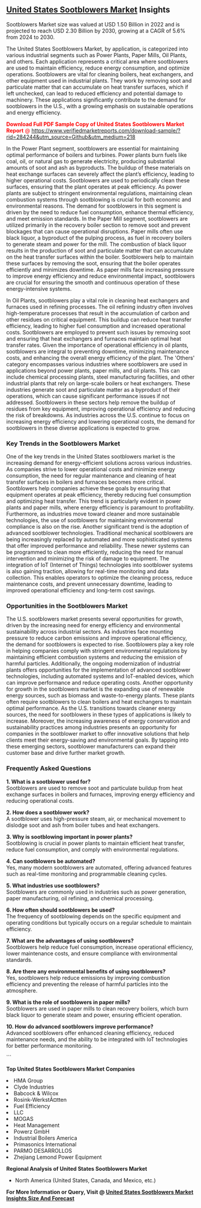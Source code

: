 <h2><a href="https://www.verifiedmarketreports.com/download-sample/?rid=284244&amp;utm_source=Github&amp;utm_medium=218" target="_blank">United States Sootblowers Market</a> Insights</h2><p>Sootblowers Market size was valued at USD 1.50 Billion in 2022 and is projected to reach USD 2.30 Billion by 2030, growing at a CAGR of 5.6% from 2024 to 2030.</p><p> <p>The United States Sootblowers Market, by application, is categorized into various industrial segments such as Power Plants, Paper Mills, Oil Plants, and others. Each application represents a critical area where sootblowers are used to maintain efficiency, reduce energy consumption, and optimize operations. Sootblowers are vital for cleaning boilers, heat exchangers, and other equipment used in industrial plants. They work by removing soot and particulate matter that can accumulate on heat transfer surfaces, which if left unchecked, can lead to reduced efficiency and potential damage to machinery. These applications significantly contribute to the demand for sootblowers in the U.S., with a growing emphasis on sustainable operations and energy efficiency. <p><span class=""><span style="color: #ff0000;"><strong>Download Full PDF Sample Copy of United States Sootblowers Market Report</strong> @ </span><a href="https://www.verifiedmarketreports.com/download-sample/?rid=284244&amp;utm_source=Github&amp;utm_medium=218" target="_blank">https://www.verifiedmarketreports.com/download-sample/?rid=284244&amp;utm_source=Github&amp;utm_medium=218</a></span></p></p> <p>In the Power Plant segment, sootblowers are essential for maintaining optimal performance of boilers and turbines. Power plants burn fuels like coal, oil, or natural gas to generate electricity, producing substantial amounts of soot and ash as byproducts. The buildup of these materials on heat exchange surfaces can severely affect the plant’s efficiency, leading to higher operational costs. Sootblowers are used to periodically clean these surfaces, ensuring that the plant operates at peak efficiency. As power plants are subject to stringent environmental regulations, maintaining clean combustion systems through sootblowing is crucial for both economic and environmental reasons. The demand for sootblowers in this segment is driven by the need to reduce fuel consumption, enhance thermal efficiency, and meet emission standards. In the Paper Mill segment, sootblowers are utilized primarily in the recovery boiler section to remove soot and prevent blockages that can cause operational disruptions. Paper mills often use black liquor, a byproduct of the pulping process, as fuel in recovery boilers to generate steam and power for the mill. The combustion of black liquor results in the production of soot and particulate matter that can accumulate on the heat transfer surfaces within the boiler. Sootblowers help to maintain these surfaces by removing the soot, ensuring that the boiler operates efficiently and minimizes downtime. As paper mills face increasing pressure to improve energy efficiency and reduce environmental impact, sootblowers are crucial for ensuring the smooth and continuous operation of these energy-intensive systems. <p>In Oil Plants, sootblowers play a vital role in cleaning heat exchangers and furnaces used in refining processes. The oil refining industry often involves high-temperature processes that result in the accumulation of carbon and other residues on critical equipment. This buildup can reduce heat transfer efficiency, leading to higher fuel consumption and increased operational costs. Sootblowers are employed to prevent such issues by removing soot and ensuring that heat exchangers and furnaces maintain optimal heat transfer rates. Given the importance of operational efficiency in oil plants, sootblowers are integral to preventing downtime, minimizing maintenance costs, and enhancing the overall energy efficiency of the plant. The 'Others' category encompasses various industries where sootblowers are used in applications beyond power plants, paper mills, and oil plants. This can include chemical processing plants, steel manufacturing facilities, and other industrial plants that rely on large-scale boilers or heat exchangers. These industries generate soot and particulate matter as a byproduct of their operations, which can cause significant performance issues if not addressed. Sootblowers in these sectors help remove the buildup of residues from key equipment, improving operational efficiency and reducing the risk of breakdowns. As industries across the U.S. continue to focus on increasing energy efficiency and lowering operational costs, the demand for sootblowers in these diverse applications is expected to grow. <h3>Key Trends in the Sootblowers Market</h3> <p>One of the key trends in the United States sootblowers market is the increasing demand for energy-efficient solutions across various industries. As companies strive to lower operational costs and minimize energy consumption, the need for regular maintenance and cleaning of heat transfer surfaces in boilers and furnaces becomes more critical. Sootblowers help companies achieve these goals by ensuring that equipment operates at peak efficiency, thereby reducing fuel consumption and optimizing heat transfer. This trend is particularly evident in power plants and paper mills, where energy efficiency is paramount to profitability. Furthermore, as industries move toward cleaner and more sustainable technologies, the use of sootblowers for maintaining environmental compliance is also on the rise. Another significant trend is the adoption of advanced sootblower technologies. Traditional mechanical sootblowers are being increasingly replaced by automated and more sophisticated systems that offer improved performance and reliability. These newer systems can be programmed to clean more efficiently, reducing the need for manual intervention and minimizing the risk of damage to equipment. The integration of IoT (Internet of Things) technologies into sootblower systems is also gaining traction, allowing for real-time monitoring and data collection. This enables operators to optimize the cleaning process, reduce maintenance costs, and prevent unnecessary downtime, leading to improved operational efficiency and long-term cost savings. <h3>Opportunities in the Sootblowers Market</h3> <p>The U.S. sootblowers market presents several opportunities for growth, driven by the increasing need for energy efficiency and environmental sustainability across industrial sectors. As industries face mounting pressure to reduce carbon emissions and improve operational efficiency, the demand for sootblowers is expected to rise. Sootblowers play a key role in helping companies comply with stringent environmental regulations by maintaining efficient combustion systems and reducing the emission of harmful particles. Additionally, the ongoing modernization of industrial plants offers opportunities for the implementation of advanced sootblower technologies, including automated systems and IoT-enabled devices, which can improve performance and reduce operating costs. Another opportunity for growth in the sootblowers market is the expanding use of renewable energy sources, such as biomass and waste-to-energy plants. These plants often require sootblowers to clean boilers and heat exchangers to maintain optimal performance. As the U.S. transitions towards cleaner energy sources, the need for sootblowers in these types of applications is likely to increase. Moreover, the increasing awareness of energy conservation and sustainability practices among industries presents an opportunity for companies in the sootblower market to offer innovative solutions that help clients meet their energy-saving and environmental goals. By tapping into these emerging sectors, sootblower manufacturers can expand their customer base and drive further market growth. <h3>Frequently Asked Questions</h3> <p><strong>1. What is a sootblower used for?</strong><br>Sootblowers are used to remove soot and particulate buildup from heat exchange surfaces in boilers and furnaces, improving energy efficiency and reducing operational costs.</p> <p><strong>2. How does a sootblower work?</strong><br>A sootblower uses high-pressure steam, air, or mechanical movement to dislodge soot and ash from boiler tubes and heat exchangers.</p> <p><strong>3. Why is sootblowing important in power plants?</strong><br>Sootblowing is crucial in power plants to maintain efficient heat transfer, reduce fuel consumption, and comply with environmental regulations.</p> <p><strong>4. Can sootblowers be automated?</strong><br>Yes, many modern sootblowers are automated, offering advanced features such as real-time monitoring and programmable cleaning cycles.</p> <p><strong>5. What industries use sootblowers?</strong><br>Sootblowers are commonly used in industries such as power generation, paper manufacturing, oil refining, and chemical processing.</p> <p><strong>6. How often should sootblowers be used?</strong><br>The frequency of sootblowing depends on the specific equipment and operating conditions but typically occurs on a regular schedule to maintain efficiency.</p> <p><strong>7. What are the advantages of using sootblowers?</strong><br>Sootblowers help reduce fuel consumption, increase operational efficiency, lower maintenance costs, and ensure compliance with environmental standards.</p> <p><strong>8. Are there any environmental benefits of using sootblowers?</strong><br>Yes, sootblowers help reduce emissions by improving combustion efficiency and preventing the release of harmful particles into the atmosphere.</p> <p><strong>9. What is the role of sootblowers in paper mills?</strong><br>Sootblowers are used in paper mills to clean recovery boilers, which burn black liquor to generate steam and power, ensuring efficient operation.</p> <p><strong>10. How do advanced sootblowers improve performance?</strong><br>Advanced sootblowers offer enhanced cleaning efficiency, reduced maintenance needs, and the ability to be integrated with IoT technologies for better performance monitoring.</p> ```</p><p><strong>Top United States Sootblowers Market Companies</strong></p><div data-test-id=""><p><li>HMA Group</li><li> Clyde Industries</li><li> Babcock & Wilcox</li><li> Rosink-WerkstÃ¤tten</li><li> Fuel Efficiency</li><li> LLC</li><li> MOGAS</li><li> Heat Management</li><li> Powerz GmbH</li><li> Industrial Boilers America</li><li> Primasonics International</li><li> PARMO DESARROLLOS</li><li> Zhejiang Lemond Power Equipment</li></p><div><strong>Regional Analysis of&nbsp;United States Sootblowers Market</strong></div><ul><li dir="ltr"><p dir="ltr">North America&nbsp;(United States, Canada, and Mexico, etc.)</p></li></ul><p><strong>For More Information or Query, Visit @&nbsp;</strong><strong><a href="https://www.verifiedmarketreports.com/product/sootblowers-market/?utm_source=Github&amp;utm_medium=218" target="_blank">United States Sootblowers Market Insights Size And Forecast</a></strong></p></div>
